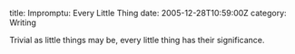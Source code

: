 title: Impromptu: Every Little Thing
date: 2005-12-28T10:59:00Z
category: Writing

Trivial as little things may be, every little thing has their significance.
